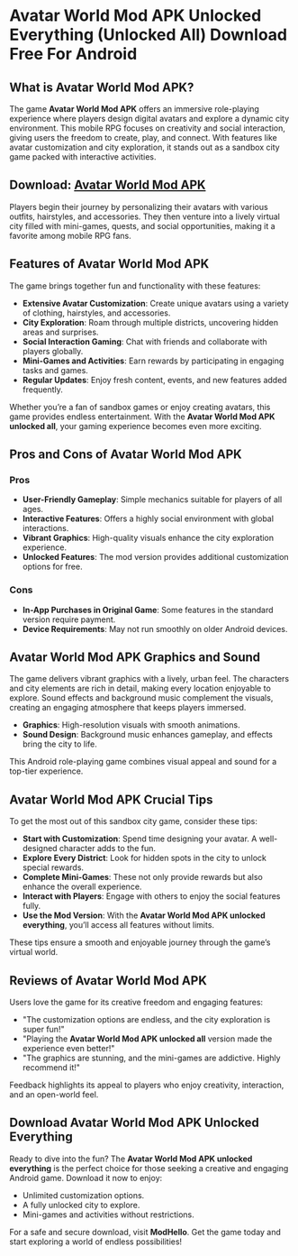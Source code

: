 # Avatar World Mod APK Unlocked Everything (Unlocked All) Download Free For Android

## What is Avatar World Mod APK?

The game **Avatar World Mod APK** offers an immersive role-playing experience where players design digital avatars and explore a dynamic city environment. This mobile RPG focuses on creativity and social interaction, giving users the freedom to create, play, and connect. With features like avatar customization and city exploration, it stands out as a sandbox city game packed with interactive activities.

## Download: [Avatar World Mod APK](https://modhello.com/avatar-world/)

Players begin their journey by personalizing their avatars with various outfits, hairstyles, and accessories. They then venture into a lively virtual city filled with mini-games, quests, and social opportunities, making it a favorite among mobile RPG fans.

## Features of Avatar World Mod APK

The game brings together fun and functionality with these features:

- **Extensive Avatar Customization**: Create unique avatars using a variety of clothing, hairstyles, and accessories.  
- **City Exploration**: Roam through multiple districts, uncovering hidden areas and surprises.  
- **Social Interaction Gaming**: Chat with friends and collaborate with players globally.  
- **Mini-Games and Activities**: Earn rewards by participating in engaging tasks and games.  
- **Regular Updates**: Enjoy fresh content, events, and new features added frequently.  

Whether you’re a fan of sandbox games or enjoy creating avatars, this game provides endless entertainment. With the **Avatar World Mod APK unlocked all**, your gaming experience becomes even more exciting.

## Pros and Cons of Avatar World Mod APK

### Pros

- **User-Friendly Gameplay**: Simple mechanics suitable for players of all ages.  
- **Interactive Features**: Offers a highly social environment with global interactions.  
- **Vibrant Graphics**: High-quality visuals enhance the city exploration experience.  
- **Unlocked Features**: The mod version provides additional customization options for free.  

### Cons

- **In-App Purchases in Original Game**: Some features in the standard version require payment.  
- **Device Requirements**: May not run smoothly on older Android devices.  

## Avatar World Mod APK Graphics and Sound

The game delivers vibrant graphics with a lively, urban feel. The characters and city elements are rich in detail, making every location enjoyable to explore. Sound effects and background music complement the visuals, creating an engaging atmosphere that keeps players immersed.

- **Graphics**: High-resolution visuals with smooth animations.  
- **Sound Design**: Background music enhances gameplay, and effects bring the city to life.  

This Android role-playing game combines visual appeal and sound for a top-tier experience.

## Avatar World Mod APK Crucial Tips

To get the most out of this sandbox city game, consider these tips:

- **Start with Customization**: Spend time designing your avatar. A well-designed character adds to the fun.  
- **Explore Every District**: Look for hidden spots in the city to unlock special rewards.  
- **Complete Mini-Games**: These not only provide rewards but also enhance the overall experience.  
- **Interact with Players**: Engage with others to enjoy the social features fully.  
- **Use the Mod Version**: With the **Avatar World Mod APK unlocked everything**, you’ll access all features without limits.  

These tips ensure a smooth and enjoyable journey through the game’s virtual world.

## Reviews of Avatar World Mod APK

Users love the game for its creative freedom and engaging features:

- "The customization options are endless, and the city exploration is super fun!"  
- "Playing the **Avatar World Mod APK unlocked all** version made the experience even better!"  
- "The graphics are stunning, and the mini-games are addictive. Highly recommend it!"  

Feedback highlights its appeal to players who enjoy creativity, interaction, and an open-world feel.

## Download Avatar World Mod APK Unlocked Everything

Ready to dive into the fun? The **Avatar World Mod APK unlocked everything** is the perfect choice for those seeking a creative and engaging Android game. Download it now to enjoy:

- Unlimited customization options.  
- A fully unlocked city to explore.  
- Mini-games and activities without restrictions.  

For a safe and secure download, visit **ModHello**. Get the game today and start exploring a world of endless possibilities!
